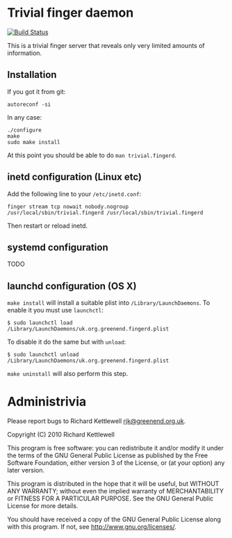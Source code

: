 # Trivial finger daemon

[![Build Status](https://travis-ci.org/ewxrjk/fingerd.svg?branch=master)](https://travis-ci.org/ewxrjk/fingerd)

This is a trivial finger server that reveals only very limited amounts
of information.

## Installation

If you got it from git:

    autoreconf -si

In any case:

    ./configure
    make
    sudo make install

At this point you should be able to do `man trivial.fingerd`.

## inetd configuration (Linux etc)

Add the following line to your `/etc/inetd.conf`:

    finger stream tcp nowait nobody.nogroup /usr/local/sbin/trivial.fingerd /usr/local/sbin/trivial.fingerd

Then restart or reload inetd.

## systemd configuration

TODO

## launchd configuration (OS X)

`make install` will install a suitable plist into
`/Library/LaunchDaemons`.  To enable it you must use `launchctl`:

    $ sudo launchctl load /Library/LaunchDaemons/uk.org.greenend.fingerd.plist

To disable it do the same but with `unload`:

    $ sudo launchctl unload /Library/LaunchDaemons/uk.org.greenend.fingerd.plist

`make uninstall` will also perform this step.

# Administrivia

Please report bugs to Richard Kettlewell <rjk@greenend.org.uk>.

Copyright (C) 2010 Richard Kettlewell

This program is free software: you can redistribute it and/or modify
it under the terms of the GNU General Public License as published by
the Free Software Foundation, either version 3 of the License, or
(at your option) any later version.

This program is distributed in the hope that it will be useful,
but WITHOUT ANY WARRANTY; without even the implied warranty of
MERCHANTABILITY or FITNESS FOR A PARTICULAR PURPOSE.  See the
GNU General Public License for more details.

You should have received a copy of the GNU General Public License
along with this program.  If not, see <http://www.gnu.org/licenses/>.
